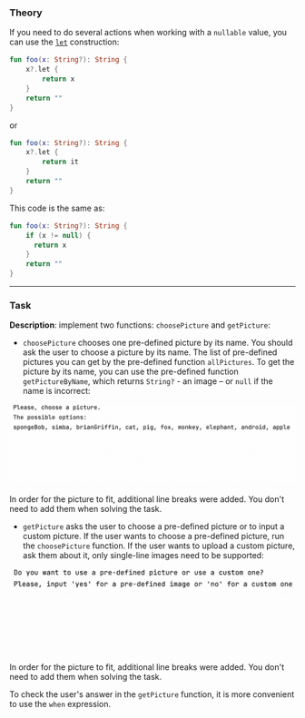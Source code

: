 ### Theory

If you need to do several actions when working with a `nullable` value, 
you can use the [`let`](https://kotlinlang.org/api/latest/jvm/stdlib/kotlin/let.html) construction:
```kotlin
fun foo(x: String?): String {
    x?.let {
        return x
    }
    return ""
}
```
or
```kotlin
fun foo(x: String?): String {
    x?.let {
        return it
    }
    return ""
}
```

This code is the same as:
```kotlin
fun foo(x: String?): String {
    if (x != null) {
      return x
    }
    return ""
}
```

___

### Task

**Description**: implement two functions: `choosePicture` and `getPicture`:

- `choosePicture` chooses one pre-defined picture by its name. 
You should ask the user to choose a picture by its name.
The list of pre-defined pictures you can get by the pre-defined function `allPictures`.
To get the picture by its name, you can use the pre-defined function `getPictureByName`, 
which returns `String?` - an image – or `null` if the name is incorrect:

![`choosePicture` function work](../../../utils/src/main/resources/images/part1/AlmostDone/choose_picture.gif "`choosePicture` function work")

In order for the picture to fit, additional line breaks were added.
You don't need to add them when solving the task.

- `getPicture` asks the user to choose a pre-defined picture or to input a custom picture.
If the user wants to choose a pre-defined picture, run the `choosePicture` function. 
If the user wants to upload a custom picture, ask them about it, only single-line images need to be supported:

![`getPicture` function work](../../../utils/src/main/resources/images/part1/AlmostDone/get_picture.gif "`getPicture` function work")

In order for the picture to fit, additional line breaks were added.
You don't need to add them when solving the task.

<div class="hint">
  To check the user's answer in the <code>getPicture</code> function, 
  it is more convenient to use the <code>when</code> expression.
</div>
